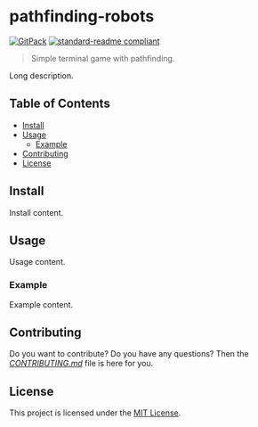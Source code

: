# pathfinding-robots

[![GitPack](https://img.shields.io/badge/-GitPack-571997)](https://github.com/dominiksalvet/gitpack)
[![standard-readme compliant](https://img.shields.io/badge/readme_style-standard-brightgreen.svg)](https://github.com/RichardLitt/standard-readme)

> Simple terminal game with pathfinding.

Long description.

## Table of Contents

* [Install](#install)
* [Usage](#usage)
  * [Example](#example)
* [Contributing](#contributing)
* [License](#license)

## Install

Install content.

## Usage

Usage content.

### Example

Example content.

## Contributing

Do you want to contribute? Do you have any questions? Then the [*CONTRIBUTING.md*](CONTRIBUTING.md) file is here for you.

## License

This project is licensed under the [MIT License](LICENSE).
